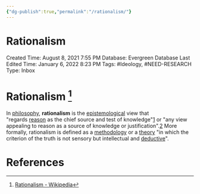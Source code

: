 ```yaml
---
{"dg-publish":true,"permalink":"/rationalism/"}
---
```


# Rationalism

Created Time: August 8, 2021 7:55 PM
Database: Evergreen Database
Last Edited Time: January 6, 2022 8:23 PM
Tags: #Ideology, #NEED-RESEARCH
Type: Inbox

# Rationalism [^1]

In [philosophy](https://en.wikipedia.org/wiki/Philosophy), **rationalism** is the [epistemological](https://en.wikipedia.org/wiki/Epistemology) view that "regards [reason](https://en.wikipedia.org/wiki/Reason) as the chief source and test of knowledge"[1](https://en.wikipedia.org/wiki/Rationalism#cite_note-Encyclop%C3%A6dia_Britannica:_Rationalism-1) or "any view appealing to reason as a source of knowledge or justification".[2](https://en.wikipedia.org/wiki/Rationalism#cite_note-Lacey_286-2) More formally, rationalism is defined as a [methodology](https://en.wikipedia.org/wiki/Methodology) or a [theory](https://en.wikipedia.org/wiki/Theory) "in which the criterion of the truth is not sensory but intellectual and [deductive](https://en.wikipedia.org/wiki/Deductive)".

# References

[^1]: [Rationalism - Wikipedia](https://en.wikipedia.org/wiki/Rationalism)